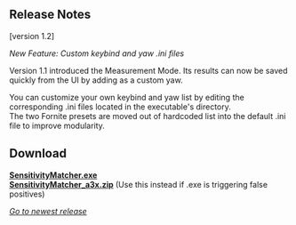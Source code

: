 ## Release Notes

[version 1.2] 

_New Feature: Custom keybind and yaw .ini files_

Version 1.1 introduced the Measurement Mode. Its results can now be saved quickly from the UI by adding as a custom yaw.

You can customize your own keybind and yaw list by editing the corresponding .ini files located in the executable's directory. \
The two Fornite presets are moved out of hardcoded list into the default .ini file to improve modularity.

## Download

[**SensitivityMatcher.exe**](https://github.com/KovaaK/SensitivityMatcher/releases/download/1.2/SensitivityMatcher.exe) \
[**SensitivityMatcher_a3x.zip**](https://github.com/KovaaK/SensitivityMatcher/releases/download/1.2/SensitivityMatcher_a3x.zip) (Use this instead if .exe is triggering false positives)

[_Go to newest release_](https://github.com/KovaaK/SensitivityMatcher/releases/latest)
